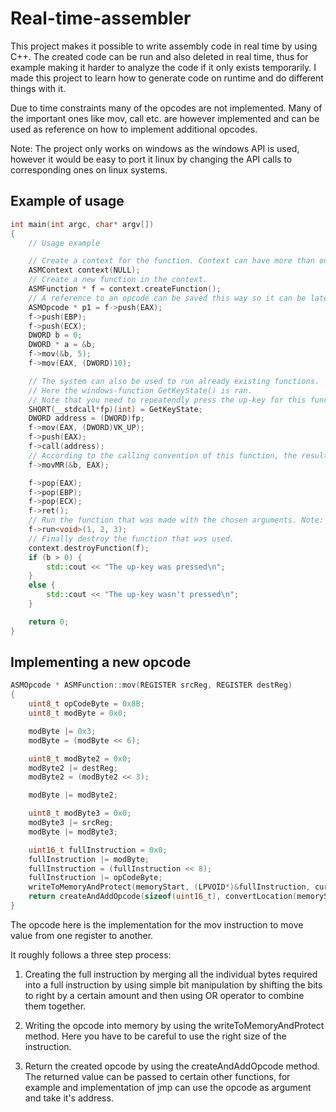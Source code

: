 # Real-time-assembler

This project makes it possible to write assembly code in real time by using C++. The created code can be run and also deleted in real time, thus for example making it harder to analyze the code if it only exists temporarily. I made this project to learn how to generate code on runtime and do different things with it. 

Due to time constraints many of the opcodes are not implemented. Many of the important ones like mov, call etc. are however implemented and can be used as reference on how to implement additional opcodes.

Note: The project only works on windows as the windows API is used, however it would be easy to port it linux by changing the API calls to corresponding ones on linux systems.

## Example of usage
```c++
int main(int argc, char* argv[])
{
	// Usage example

	// Create a context for the function. Context can have more than one function.
	ASMContext context(NULL);
	// Create a new function in the context.
	ASMFunction * f = context.createFunction();
	// A reference to an opcode can be saved this way so it can be later on used in a jump for example.
	ASMOpcode * p1 = f->push(EAX);
	f->push(EBP);
	f->push(ECX);
	DWORD b = 0;
	DWORD * a = &b;
	f->mov(&b, 5);
	f->mov(EAX, (DWORD)10);

	// The system can also be used to run already existing functions.
	// Here the windows-function GetKeyState() is ran.
	// Note that you need to repeatendly press the up-key for this function to register it.
	SHORT(__stdcall*fp)(int) = GetKeyState;
	DWORD address = (DWORD)fp;
	f->mov(EAX, (DWORD)VK_UP);
	f->push(EAX);
	f->call(address);
	// According to the calling convention of this function, the result is stored in EAX and here it is moved to the variable b.
	f->movMR(&b, EAX);

	f->pop(EAX);
	f->pop(EBP);
	f->pop(ECX);
	f->ret();
	// Run the function that was made with the chosen arguments. Note: The arguments aren't really used here.
	f->run<void>(1, 2, 3);
	// Finally destroy the function that was used.
	context.destroyFunction(f);
	if (b > 0) {
		std::cout << "The up-key was pressed\n";
	}
	else {
		std::cout << "The up-key wasn't pressed\n";
	}

	return 0;
}
```

## Implementing a new opcode
```c++
ASMOpcode * ASMFunction::mov(REGISTER srcReg, REGISTER destReg)
{
	uint8_t opCodeByte = 0x8B;
	uint8_t modByte = 0x0;

	modByte |= 0x3;
	modByte = (modByte << 6);

	uint8_t modByte2 = 0x0;
	modByte2 |= destReg;
	modByte2 = (modByte2 << 3);

	modByte |= modByte2;

	uint8_t modByte3 = 0x0;
	modByte3 |= srcReg;
	modByte |= modByte3;

	uint16_t fullInstruction = 0x0;
	fullInstruction |= modByte;
	fullInstruction = (fullInstruction << 8);
	fullInstruction |= opCodeByte;
	writeToMemoryAndProtect(memoryStart, (LPVOID*)&fullInstruction, currentOffset, sizeof(uint16_t));
	return createAndAddOpcode(sizeof(uint16_t), convertLocation(memoryStart, currentOffset));
}
```

The opcode here is the implementation for the mov instruction to move value from one register to another. 

It roughly follows a three step process:

1. Creating the full instruction by merging all the individual bytes required into a full instruction by using simple bit manipulation by shifting the bits to right by a certain amount and then using OR operator to combine them together.

2. Writing the opcode into memory by using the writeToMemoryAndProtect method. Here you have to be careful to use the right size of the instruction.

3. Return the created opcode by using the createAndAddOpcode method. The returned value can be passed to certain other functions, for example and implementation of jmp can use the opcode as argument and take it's address.
